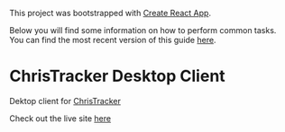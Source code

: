 This project was bootstrapped with [Create React App](https://github.com/facebookincubator/create-react-app).

Below you will find some information on how to perform common tasks.<br>
You can find the most recent version of this guide [here](https://github.com/facebookincubator/create-react-app/blob/master/packages/react-scripts/template/README.md).

# ChrisTracker Desktop Client
Dektop client for [ChrisTracker](https://github.com/camilleryr/ChrisTracker)

Check out the live site [here](http://chrismiller.club/tracker-cleint/)
